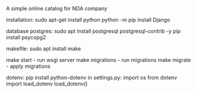 A simple online catalog for NDA company

installation:
sudo apt-get install python
python -m pip install Django


database postgres:
sudo apt install postgresql postgresql-contrib -y 
pip install psycopg2

makefile:
sudo apt install make

make start - run wsgi server
make migrations - run migrations
make migrate - apply migrations


dotenv:
pip install python-dotenv
in settings.py: 
import os
from dotenv import load_dotenv
load_dotenv()